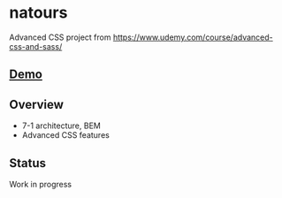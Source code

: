 # natours
Advanced CSS project from https://www.udemy.com/course/advanced-css-and-sass/

## [Demo](https://hichambenjelloun.github.io/natours/)

## Overview
- 7-1 architecture, BEM
- Advanced CSS features

## Status
Work in progress